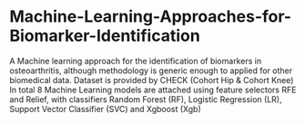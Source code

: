 # Machine-Learning-Approaches-for-Biomarker-Identification
A Machine learning approach for the identification of biomarkers in osteoarthritis, although methodology is generic enough to applied for other biomedical data. Dataset is provided by CHECK (Cohort Hip &amp; Cohort Knee)  In total 8 Machine Learning models are attached using feature selectors RFE and Relief, with classifiers Random Forest (RF), Logistic Regression (LR), Support Vector Classifier (SVC) and Xgboost (Xgb)
